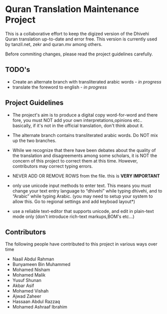 # Quran Translation Maintenance Project

This is a collaborative effort to keep the digized version of the Dhivehi Quran translation up-to-date and error free. This version is currently used by tanzil.net, zekr and quran.mv among others.

Before commiting changes, please read the project guidelines carefully.

## TODO's

* Create an alternate branch with transliterated arabic words - *in progress*
* translate the foreword to english - *in progress*


## Project Guidelines

* The project's aim is to produce a digital copy word-for-word and there fore, you must NOT add your own interpretations,opinions etc.. basically, if it's not in the official translation, don't think about it.

* The alternate branch contains transliterated arabic words. Do NOT mix up the two branches.

* While we recognize that there have been debates about the quality of the translation and disagreements among some scholars, it is NOT the concern of this project to correct them at this time. However, contributors may correct typing errors.

* NEVER ADD OR REMOVE ROWS from the file. this is **VERY IMPORTANT**

* only use unicode input methods to enter text. This means you must change your text entry language to “dhivehi” while typing dhivehi, and to “Arabic” while typing Arabic. (you may need to setup your system to allow this. Go to regional settings and add keyboad layout*)

* use a reliable text-editor that supports unicode, and edit in plain-text mode only (don't introduce rich-text markups,BOM's etc…)

## Contributors

The following people have contributed to this project in various ways over time

* Naail Abdul Rahman <KudaNai>
* Bunyameen Bin Muhammed
* Mohamed Nisham
* Mohamed Malik
* Yusuf Shunan
* Akbar Asif
* Mohamed Vishah
* Ajwad Zaheer
* Hassaan Abdul Razzaq
* Mohamed Ashraaf Ibrahim

